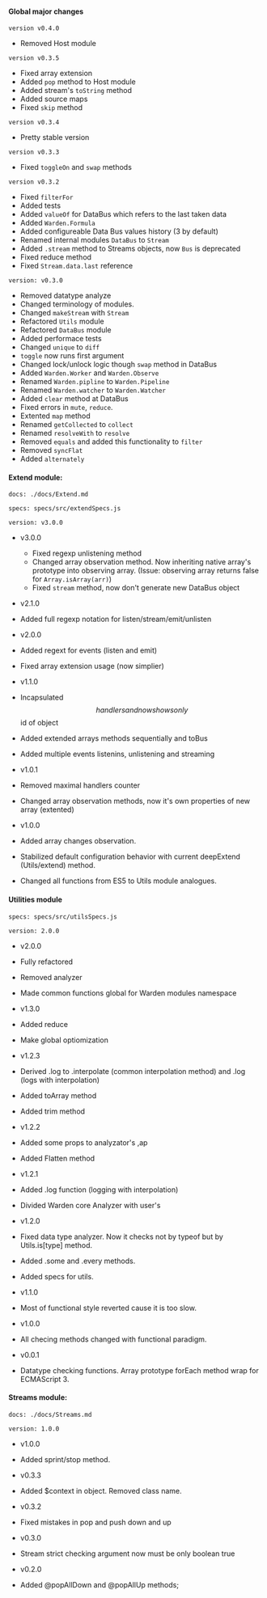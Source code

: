 #### Global major changes
`version v0.4.0`
  - Removed Host module


`version v0.3.5`
  - Fixed array extension
  - Added `pop` method to Host module
  - Added stream's `toString` method
  - Added source maps
  - Fixed `skip` method

`version v0.3.4`
  - Pretty stable version

`version v0.3.3`
  - Fixed `toggleOn` and `swap` methods

`version v0.3.2`
  - Fixed `filterFor`
  - Added tests
  - Added `valueOf` for DataBus which refers to the last taken data
  - Added `Warden.Formula`
  - Added configureable Data Bus values history (3 by default)
  - Renamed internal modules `DataBus` to `Stream`
  - Added `.stream` method to Streams objects, now `Bus` is deprecated
  - Fixed reduce method
  - Fixed `Stream.data.last` reference
   
`version: v0.3.0`

  - Removed datatype analyze
  - Changed terminology of modules.
  - Changed `makeStream` with `Stream`
  - Refactored `Utils` module
  - Refactored `DataBus` module
  - Added performace tests
  - Changed `unique` to `diff`
  - `toggle` now runs first argument
  - Changed lock/unlock logic though `swap` method in DataBus
 - Added `Warden.Worker` and `Warden.Observe`
 - Renamed `Warden.pipline` to `Warden.Pipeline`
 - Renamed `Warden.watcher` to `Warden.Watcher`
 - Added `clear` method at DataBus
 - Fixed errors in `mute`, `reduce`.
 - Extented `map` method
 - Renamed `getCollected` to `collect`
 - Renamed `resolveWith` to `resolve`
 - Removed `equals` and added this functionality to `filter`
 - Removed `syncFlat`
 - Added `alternately`

####  Extend module:
`docs: ./docs/Extend.md`

`specs: specs/src/extendSpecs.js`

`version: v3.0.0`

 - v3.0.0
    - Fixed regexp unlistening method
    - Changed array observation method. Now inheriting native array's prototype into observing array. (Issue: observing array returns false for `Array.isArray(arr)`)
    - Fixed `stream` method, now don't generate new DataBus object


 - v2.1.0
  - Added full regexp notation for listen/stream/emit/unlisten


 - v2.0.0
  - Added regext for events (listen and emit)
  - Fixed array extension usage (now simplier)


 - v1.1.0
  - Incapsulated $$handlers and now shows only $$id of object
  - Added extended arrays methods sequentially and toBus
  - Added multiple events listenins, unlistening and streaming


 - v1.0.1
  - Removed maximal handlers counter
  - Changed array observation methods, now it's own properties of new array (extented)


 - v1.0.0
  - Added array changes observation.
  - Stabilized default configuration behavior with current deepExtend (Utils/extend) method.
  - Changed all functions from ES5 to Utils module analogues.

####  Utilities module
`specs: specs/src/utilsSpecs.js`

`version: 2.0.0`

 - v2.0.0
  - Fully refactored
  - Removed analyzer
  - Made common functions global for Warden modules namespace


 - v1.3.0
  - Added reduce
  - Make global optiomization


 - v1.2.3
  - Derived .log  to .interpolate (common interpolation method) and .log (logs with interpolation)
  - Added toArray method
  - Added trim method


 - v1.2.2
  - Added some props to analyzator's ,ap
  - Added Flatten method


 - v1.2.1
  - Added .log function (logging with interpolation)
  - Divided Warden core Analyzer with user's


 - v1.2.0
  - Fixed data type analyzer. Now it checks not by typeof but by Utils.is[type] method.
  - Added .some and .every methods.
  - Added specs for utils.


 - v1.1.0
  - Most of functional style reverted cause it is too slow.


 - v1.0.0
  - All checing methods changed with functional paradigm.


 - v0.0.1
  - Datatype checking functions. Array prototype forEach method wrap for ECMAScript 3.

#### Streams module:
`docs: ./docs/Streams.md`

`version: 1.0.0`

 - v1.0.0
  - Added sprint/stop method.


 - v0.3.3
  - Added $context in object. Removed class name.


 - v0.3.2
  - Fixed mistakes in pop and push down and up


 - v0.3.0
  - Stream strict checking argument now must be only boolean true


 - v0.2.0
  - Added @popAllDown and @popAllUp methods;
